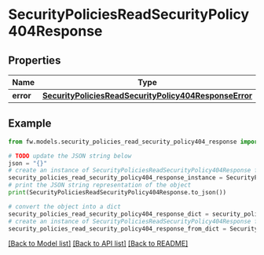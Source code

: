 # SecurityPoliciesReadSecurityPolicy404Response


## Properties

Name | Type | Description | Notes
------------ | ------------- | ------------- | -------------
**error** | [**SecurityPoliciesReadSecurityPolicy404ResponseError**](SecurityPoliciesReadSecurityPolicy404ResponseError.md) |  | [optional] 

## Example

```python
from fw.models.security_policies_read_security_policy404_response import SecurityPoliciesReadSecurityPolicy404Response

# TODO update the JSON string below
json = "{}"
# create an instance of SecurityPoliciesReadSecurityPolicy404Response from a JSON string
security_policies_read_security_policy404_response_instance = SecurityPoliciesReadSecurityPolicy404Response.from_json(json)
# print the JSON string representation of the object
print(SecurityPoliciesReadSecurityPolicy404Response.to_json())

# convert the object into a dict
security_policies_read_security_policy404_response_dict = security_policies_read_security_policy404_response_instance.to_dict()
# create an instance of SecurityPoliciesReadSecurityPolicy404Response from a dict
security_policies_read_security_policy404_response_from_dict = SecurityPoliciesReadSecurityPolicy404Response.from_dict(security_policies_read_security_policy404_response_dict)
```
[[Back to Model list]](../README.md#documentation-for-models) [[Back to API list]](../README.md#documentation-for-api-endpoints) [[Back to README]](../README.md)


